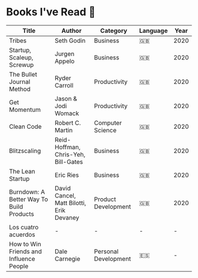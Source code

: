 # Books I've Read :closed_book:

| Title | Author | Category | Language | Year |
| --- | --- | --- | --- | --- |
| Tribes | Seth Godin | Business | :uk: | 2020 |
| Startup, Scaleup, Screwup | Jurgen Appelo | Business | :uk: | 2020 |
| The Bullet Journal Method | Ryder Carroll | Productivity | :uk: | 2020 |
| Get Momentum | Jason & Jodi Womack | Productivity | :uk: | 2020 |
| Clean Code | Robert C. Martin | Computer Science | :uk: | 2020 |
| Blitzscaling | Reid-Hoffman, Chris-Yeh, Bill-Gates | Business | :uk: | 2020 |
| The Lean Startup | Eric Ries | Business | :uk: | 2020 |
| Burndown: A Better Way To Build Products | David Cancel, Matt Bilotti, Erik Devaney | Product Development | :uk: | 2020 |
| Los cuatro acuerdos | - | - | - | - |
| How to Win Friends and Influence People | Dale Carnegie | Personal Development | :es: | - |
